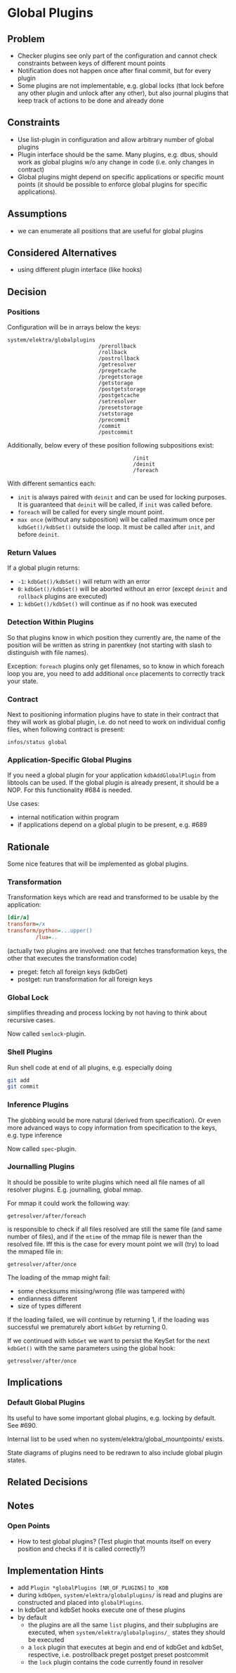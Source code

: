 # Global Plugins

## Problem

- Checker plugins see only part of the configuration and cannot check
  constraints between keys of different mount points
- Notification does not happen once after final commit, but for every
  plugin
- Some plugins are not implementable, e.g. global locks (that lock
  before any other plugin and unlock after any other), but also
  journal plugins that keep track of actions to be done and already
  done

## Constraints

- Use list-plugin in configuration and allow arbitrary number of global plugins
- Plugin interface should be the same. Many plugins, e.g. dbus, should work
  as global plugins w/o any change in code (i.e. only changes
  in contract)
- Global plugins might depend on specific applications or specific
  mount points (it should be possible to enforce global plugins for specific
  applications).

## Assumptions

- we can enumerate all positions that are useful for global plugins

## Considered Alternatives

- using different plugin interface (like hooks)

## Decision

### Positions

Configuration will be in arrays below the keys:

```
system/elektra/globalplugins
                             /prerollback
                             /rollback
                             /postrollback
                             /getresolver
                             /pregetcache
                             /pregetstorage
                             /getstorage
                             /postgetstorage
                             /postgetcache
                             /setresolver
                             /presetstorage
                             /setstorage
                             /precommit
                             /commit
                             /postcommit
```

Additionally, below every of these position following subpositions
exist:

```
                                        /init
                                        /deinit
                                        /foreach
```

With different semantics each:

- `init` is always paired with `deinit` and can be used for locking purposes.
  It is guaranteed that `deinit` will be called, if `init` was called before.
- `foreach` will be called for every single mount point.
- `max once` (without any subposition) will be called maximum once per `kdbGet()/kdbSet()`
  outside the loop. It must be called after `init`, and before `deinit`.

### Return Values

If a global plugin returns:

- `-1`: `kdbGet()/kdbSet()` will return with an error
- `0`: `kdbGet()/kdbSet()` will be aborted without an error
  (except `deinit` and `rollback` plugins are executed)
- `1`: `kdbGet()/kdbSet()` will continue as if no hook was
  executed

### Detection Within Plugins

So that plugins know in which position they currently are, the name of the position
will be written as string in parentkey (not starting with slash to distinguish with
file names).

Exception: `foreach` plugins only get filenames, so to know in which foreach
loop you are, you need to add additional `once` placements to correctly track your
state.

### Contract

Next to positioning information
plugins have to state in their contract that they will work as global plugin, i.e.
do not need to work on individual config files, when following contract
is present:

```
infos/status global
```

### Application-Specific Global Plugins

If you need a global plugin for your application `kdbAddGlobalPlugin`
from libtools can be used. If the global plugin is already present,
it should be a NOP. For this functionality #684 is needed.

Use cases:

- internal notification within program
- if applications depend on a global plugin to be present, e.g. #689

## Rationale

Some nice features that will be implemented as global plugins.

### Transformation

Transformation keys which are read and transformed to be usable by the application:

```ini
[dir/a]
transform=/x
transform/python=...upper()
         /lua=..
```

(actually two plugins are involved: one that fetches transformation keys, the other
that executes the transformation code)

- preget: fetch all foreign keys (kdbGet)
- postget: run transformation for all foreign keys

### Global Lock

simplifies threading and process locking by not having to think about
recursive cases.

Now called `semlock`-plugin.

### Shell Plugins

Run shell code at end of all plugins, e.g. especially doing

```sh
git add
git commit
```

### Inference Plugins

The globbing would be more natural (derived from specification).
Or even more advanced ways to copy information from specification to the keys, e.g. type inference

Now called `spec`-plugin.

### Journalling Plugins

It should be possible to write plugins which need all file names of all resolver plugins.
E.g. journalling, global mmap.

For mmap it could work the following way:

```
getresolver/after/foreach
```

is responsible to check if all files resolved are still the same file (and same number of files),
and if the `mtime` of the mmap file is newer than the resolved file.
Iff this is the case for every mount point we will (try) to load the mmaped file in:

```
getresolver/after/once
```

The loading of the mmap might fail:

- some checksums missing/wrong (file was tampered with)
- endianness different
- size of types different

If the loading failed, we will continue by returning 1,
if the loading was successful we prematurely abort `kdbGet` by returning 0.

If we continued with `kdbGet` we want to persist the KeySet for
the next `kdbGet()` with the same parameters using the global hook:

```
getresolver/after/once
```

## Implications

### Default Global Plugins

Its useful to have some important global plugins, e.g. locking by default.
See #690.

Internal list to be used when no system/elektra/global_mountpoints/ exists.

State diagrams of plugins need to be redrawn to also include global plugin
states.

## Related Decisions

## Notes

### Open Points

- How to test global plugins? (Test plugin that mounts itself on every position and checks if it is called correctly?)

## Implementation Hints

- add `Plugin *globalPlugins [NR_OF_PLUGINS]` to `_KDB`
- during `kdbOpen`, `system/elektra/globalplugins/` is read and plugins are constructed and placed into `globalPlugins`.
- In kdbGet and kdbSet hooks execute one of these plugins
- by default
  - the plugins are all the same `list` plugins, and their subplugins are executed, when `system/elektra/globalplugins/_` states they should be executed
  - a `lock` plugin that executes at begin and end of kdbGet and kdbSet, respective, i.e. postrollback preget postget preset postcommit
  - the `lock` plugin contains the code currently found in resolver
